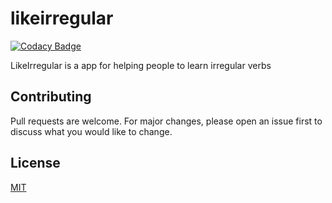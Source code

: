 # likeirregular

[![Codacy Badge](https://api.codacy.com/project/badge/Grade/d49ec38b017442649dcd9fda150478ae)](https://app.codacy.com/app/andersonbrantes/likeirregular?utm_source=github.com&utm_medium=referral&utm_content=andersonbrantes/likeirregular&utm_campaign=Badge_Grade_Dashboard)


LikeIrregular is a app for helping people to learn irregular verbs

## Contributing
Pull requests are welcome. For major changes, please open an issue first to discuss what you would like to change.

## License
[MIT](https://choosealicense.com/licenses/mit/)